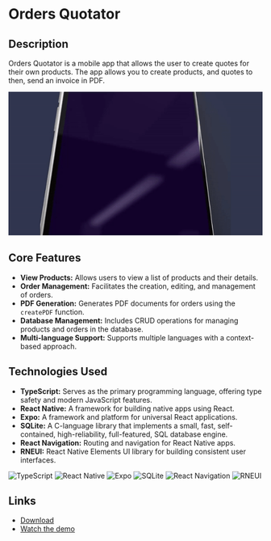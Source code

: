 # Orders Quotator
## Description
Orders Quotator is a mobile app that allows the user to create quotes for their own products. The app allows you to create products, and quotes to then, send an invoice in PDF.

![](ordersQuotator.gif)

## Core Features
- **View Products:** Allows users to view a list of products and their details.
- **Order Management:** Facilitates the creation, editing, and management of orders.
- **PDF Generation:** Generates PDF documents for orders using the `createPDF` function.
- **Database Management:** Includes CRUD operations for managing products and orders in the database.
- **Multi-language Support:** Supports multiple languages with a context-based approach.


## Technologies Used
- **TypeScript:** Serves as the primary programming language, offering type safety and modern JavaScript features.
- **React Native:** A framework for building native apps using React.
- **Expo:** A framework and platform for universal React applications.
- **SQLite:** A C-language library that implements a small, fast, self-contained, high-reliability, full-featured, SQL database engine.
- **React Navigation:** Routing and navigation for React Native apps.
- **RNEUI:** React Native Elements UI library for building consistent user interfaces.

![TypeScript](https://img.shields.io/badge/typescript-%23007ACC.svg?style=for-the-badge&logo=typescript&logoColor=white)
![React Native](https://img.shields.io/badge/react_native-%2320232a.svg?style=for-the-badge&logo=react&logoColor=%2361DAFB)
![Expo](https://img.shields.io/badge/expo-1C1E24?style=for-the-badge&logo=expo&logoColor=white)
![SQLite](https://img.shields.io/badge/sqlite-%23003B57.svg?style=for-the-badge&logo=sqlite&logoColor=white)
![React Navigation](https://img.shields.io/badge/react_navigation-%23000000.svg?style=for-the-badge&logo=react&logoColor=white)
![RNEUI](https://img.shields.io/badge/rneui-%23000000.svg?style=for-the-badge&logo=react&logoColor=white)

## Links
- [Download](https://terabox.com/s/1cpE_4pBYe-Ehmqw5H4lvRQ)
- [Watch the demo](https://res.cloudinary.com/db8fpml9m/video/upload/v1725216070/orders_quotation_flr6qj.mp4)
